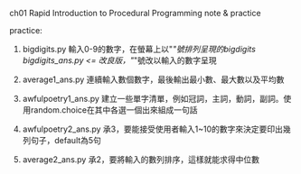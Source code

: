ch01 Rapid Introduction to Procedural Programming note & practice

practice:
1. bigdigits.py
輸入0-9的數字，在螢幕上以"*"號排列呈現的bigdigits
bigdigits_ans.py <= 改良版，"*"號改以輸入的數字呈現

2. average1_ans.py
連續輸入數個數字，最後輸出最小數、最大數以及平均數

3. awfulpoetry1_ans.py
建立一些單字清單，例如冠詞，主詞，動詞，副詞。使用random.choice在其中各選一個出來組成一句話

4. awfulpoetry2_ans.py
承3，要能接受使用者輸入1~10的數字來決定要印出幾列句子，default為5句

5. average2_ans.py
承2，要將輸入的數列排序，這樣就能求得中位數
